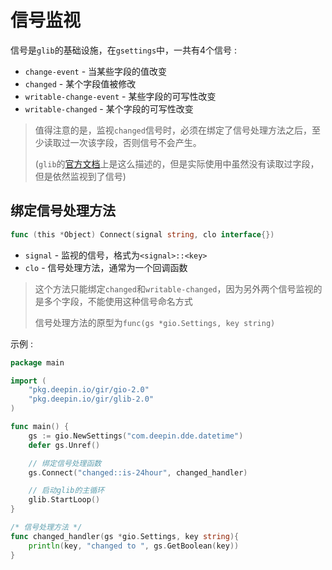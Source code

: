 # 信号监视
信号是`glib`的基础设施，在`gsettings`中，一共有4个信号 :  
* `change-event` - 当某些字段的值改变
* `changed` - 某个字段值被修改
* `writable-change-event` - 某些字段的可写性改变
* `writable-changed` - 某个字段的可写性改变

> 值得注意的是，监视`changed`信号时，必须在绑定了信号处理方法之后，至少读取过一次该字段，否则信号不会产生。
>
>(`glib`的[官方文档](https://developer.gnome.org/gio/stable/GSettings.html#GSettings-changed)上是这么描述的，但是实际使用中虽然没有读取过字段，但是依然监视到了信号)

## 绑定信号处理方法
```Go
func (this *Object) Connect(signal string, clo interface{})
```
* `signal` - 监视的信号，格式为`<signal>::<key>`
* `clo` - 信号处理方法，通常为一个回调函数

> 这个方法只能绑定`changed`和`writable-changed`，因为另外两个信号监视的是多个字段，不能使用这种信号命名方式
>
> 信号处理方法的原型为`func(gs *gio.Settings, key string)`

示例 :  
```Go
package main

import (
    "pkg.deepin.io/gir/gio-2.0"
    "pkg.deepin.io/gir/glib-2.0"
)

func main() {
    gs := gio.NewSettings("com.deepin.dde.datetime")
    defer gs.Unref()

    // 绑定信号处理函数
    gs.Connect("changed::is-24hour", changed_handler)

    // 启动glib的主循环
    glib.StartLoop()
}

/* 信号处理方法 */
func changed_handler(gs *gio.Settings, key string){
    println(key, "changed to ", gs.GetBoolean(key))
}
```

